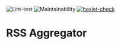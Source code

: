 ![Lint-test](https://github.com/IoannP/frontend-project-lvl3/workflows/Lint-test/badge.svg) ![Maintainability](https://api.codeclimate.com/v1/badges/c267b9a3f4e599560fc9/maintainability) [![hexlet-check](https://github.com/IoannP/frontend-project-lvl3/actions/workflows/hexlet-check.yml/badge.svg)](https://github.com/IoannP/frontend-project-lvl3/actions/workflows/hexlet-check.yml)

# RSS Aggregator 
